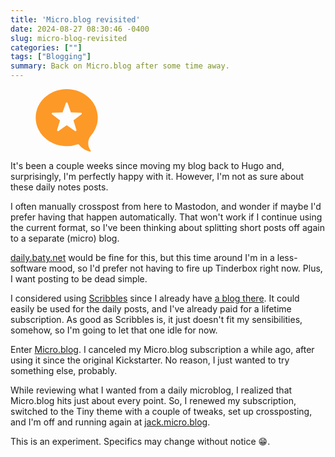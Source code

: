 ```yaml
---
title: 'Micro.blog revisited'
date: 2024-08-27 08:30:46 -0400
slug: micro-blog-revisited
categories: [""]
tags: ["Blogging"]
summary: Back on Micro.blog after some time away.
---
```


<figure  class="float-right">
<a href="https://jack.micro.blog">
  <svg style="width: 100px; height: 100px; fill: #FD9927;" xmlns="http://www.w3.org/2000/svg" viewBox="0 0 482.79 486.16">
    <path class="cls-1" d="M495.79,372.06c32-37.64,51.11-85,51.11-136.5C546.9,113,438.82,13.72,305.5,13.72S64.1,113,64.1,235.56,172.18,457.4,305.5,457.4a259.65,259.65,0,0,0,86.2-14.58,7.78,7.78,0,0,1,8.81,2.77c20.17,27.23,51.67,46.38,86.7,54.17a4.79,4.79,0,0,0,4.74-7.65,94.37,94.37,0,0,1,4-120.11ZM420,209.48l-62.17,47.19,22.56,74.72a7.06,7.06,0,0,1-10.79,7.84L305.5,294.68l-64.09,44.55a7.06,7.06,0,0,1-10.79-7.84l22.56-74.72L191,209.48a7.06,7.06,0,0,1,4.12-12.68l78-1.63,25.67-73.71a7.06,7.06,0,0,1,13.33,0l25.67,73.71,78,1.63A7.06,7.06,0,0,1,420,209.48Z" transform="translate(-64.1 -13.72)" />
  </svg>
</a>
</figure>

It's been a couple weeks since moving my blog back to Hugo and, surprisingly, I'm perfectly happy with it. However, I'm not as sure about these daily notes posts.

I often manually crosspost from here to Mastodon, and wonder if maybe I'd prefer having that happen automatically. That won't work if I continue using the current format, so I've been thinking about splitting short posts off again to a separate (micro) blog. 

[daily.baty.net](https://daily.baty.net) would be fine for this, but this time around I'm in a less-software mood, so I'd prefer not having to fire up Tinderbox right now. Plus, I want posting to be dead simple.

I considered using [Scribbles](https://scribbles.page) since I already have [a blog there](https://scribbles.baty.net). It could easily be used for the daily posts, and I've already paid for a lifetime subscription. As good as Scribbles is, it just doesn't fit my sensibilities, somehow, so I'm going to let that one idle for now.

Enter [Micro.blog](https://micro.blog). I canceled my Micro.blog subscription a while ago, after using it since the original Kickstarter. No reason, I just wanted to try something else, probably.

While reviewing what I wanted from a daily microblog, I realized that Micro.blog hits just about every point. So, I renewed my subscription, switched to the Tiny theme with a couple of tweaks, set up crossposting, and I'm off and running again at [jack.micro.blog](https://jack.micro.blog).

This is an experiment. Specifics may change without notice 😁.
